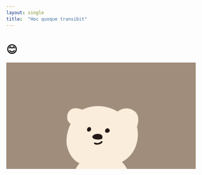 ```yaml
---
layout: single
title:  "Hoc quoque transibit"
---
```

# 😊



![bear](\images\2023-09-18-first\bear.jpg)
